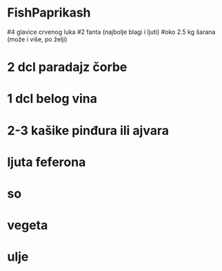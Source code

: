 # FishPaprikash
#4 glavice crvenog luka
#2 fanta (najbolje blagi i ljuti)
#oko 2.5 kg šarana (može i više, po želji)
# 2 dcl paradajz čorbe
# 1 dcl belog vina
# 2-3 kašike pinđura ili ajvara
# ljuta feferona
# so
# vegeta
# ulje
